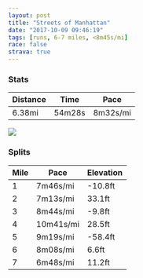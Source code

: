```yaml
---
layout: post
title: "Streets of Manhattan"
date: "2017-10-09 09:46:19"
tags: [runs, 6-7 miles, <8m45s/mi]
race: false
strava: true
---
```


### Stats

| Distance | Time | Pace |
|----------|------|------|
|6.38mi|54m28s|8m32s/mi|

<img src='https://maps.googleapis.com/maps/api/staticmap?maptype=roadmap&path=enc:eurwFhfqbMs@{Az@]qCkDuiA_u@eFbL_MgIwDa@yB}Co@|H{EiC|@kIsDuBrEqL~@t@lFoKpBl@bAfE~EdBaBbAm@jH}EiGyHfD}BlEhD{BuAaFhCIU~Mn@kF}@{A`FaHh@sDhKtFoIuFiCnB_A~EqAFfBUzAtCnBmM`Be@`CyGlABf@tBcAzF`Q`MzDwDnVhHuDbLhY|SwBdMlTjNtCbF&key=AIzaSyC1MId7bFpkLXNAaYhBSTb8jLyiSqzbDtM&size=800x800&markers=color:yellow|label:S|40.73315,-73.98517&markers=color:green|label:F|40.73352999999999,-73.98449999999995'>

### Splits

| Mile | Pace | Elevation |
|------|------|-----------|
|1|7m46s/mi|-10.8ft|
|2|7m13s/mi|33.1ft|
|3|8m44s/mi|-9.8ft|
|4|10m41s/mi|28.5ft|
|5|9m19s/mi|-58.4ft|
|6|8m08s/mi|6.6ft|
|7|6m48s/mi|11.2ft|
